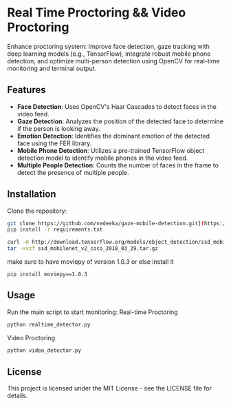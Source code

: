 # Real Time Proctoring && Video Proctoring

Enhance proctoring system: Improve face detection, gaze tracking with deep learning models (e.g., TensorFlow), integrate robust mobile phone detection, and optimize multi-person detection using OpenCV for real-time monitoring and terminal output.

## Features

- **Face Detection**: Uses OpenCV's Haar Cascades to detect faces in the video feed.
- **Gaze Detection**: Analyzes the position of the detected face to determine if the person is looking away.
- **Emotion Detection**: Identifies the dominant emotion of the detected face using the FER library.
- **Mobile Phone Detection**: Utilizes a pre-trained TensorFlow object detection model to identify mobile phones in the video feed.
- **Multiple People Detection**: Counts the number of faces in the frame to detect the presence of multiple people.

## Installation

Clone the repository:
```bash
git clone https://github.com/vedeeka/gaze-mobile-detection.git](https://github.com/vedeeka/Proctoring.git)
pip install -r requirements.txt

curl -O http://download.tensorflow.org/models/object_detection/ssd_mobilenet_v2_coco_2018_03_29.tar.gz
tar -xvzf ssd_mobilenet_v2_coco_2018_03_29.tar.gz

```

make sure to have  moviepy of version 1.0.3
or else install it 
```
pip install moviepy==1.0.3

```
## Usage
Run the main script to start monitoring:
Real-time Proctoring

```bash
python realtime_detector.py
```
Video Proctoring

```bash
python video_detector.py
```

## License
This project is licensed under the MIT License - see the LICENSE file for details.

